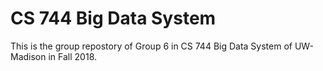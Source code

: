 # CS 744 Big Data System

This is the group repostory of Group 6 in CS 744 Big Data System of UW-Madison in Fall 2018.
